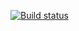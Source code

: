 [![Build status](https://ci.appveyor.com/api/projects/status/le8rjlw7xwk9f6r5?svg=true)](https://ci.appveyor.com/project/KateMila/app-order1)